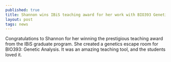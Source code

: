 ```yaml
---
published: true
title: Shannon wins IBiS teaching award for her work with BIO393 Genetic Analysis!
layout: post
tags: news
---
```

Congratulations to Shannon for her winning the prestigious teaching award from the IBiS graduate program. She created a genetics escape room for BIO393: Genetic Analysis. It was an amazing teaching tool, and the students loved it.
